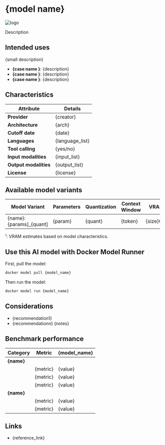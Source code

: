# {model name}

![logo](logo)

Description

## Intended uses

{small description}

- **{case name }**: {description}
- **{case name }**: {description}
- **{case name }**: {description}

## Characteristics

| Attribute             | Details        |
|---------------------- |----------------|
| **Provider**          | {creator}      |
| **Architecture**      | {arch}         |
| **Cutoff date**       | {date}         |
| **Languages**         | {language_list}|
| **Tool calling**      | {yes/no}       |
| **Input modalities**  | {input_list}   |
| **Output modalities** | {output_list}  |
| **License**           | {license}      |

## Available model variants

| Model Variant               | Parameters | Quantization   | Context Window | VRAM      | Size   |
|---------------------------- |----------- |--------------- |--------------- |---------- |------- |
| {name}:{params]_{quant]     | {param}    | {quant}        | {token}        | {size}GB¹ | {size} | 

¹: VRAM estimates based on model characteristics.

## Use this AI model with Docker Model Runner

First, pull the model:

```bash
docker model pull {model_name}
```

Then run the model:

```bash
docker model run {model_name}
```

## Considerations

- {recommendation1}
- {recommendationn}
{notes}

## Benchmark performance

| Category    | Metric                      | {model_name} |
|-------------|-----------------------------|------------- |
| **{name}**  |                             |              |
|             | {metric}                    | {value}      |
|             | {metric}                    | {value}      |
|             | {metric}                    | {value}      |
| **{name}**  |                             |              |
|             | {metric}                    | {value}      |
|             | {metric}                    | {value}      |

## Links
- {reference_link}
